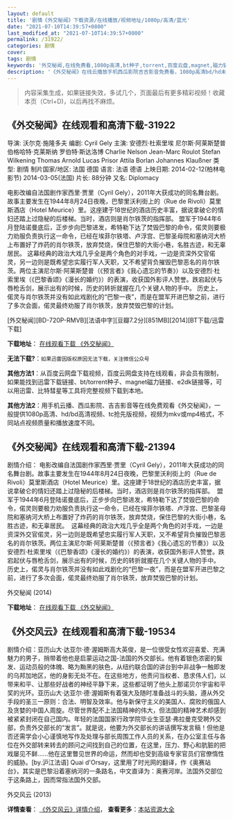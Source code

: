 ```yaml
---
layout: default
title: '剧情《外交秘闻》下载资源/在线播放/视频地址/1080p/高清/蓝光'
date: "2021-07-10T14:39:57+0800"
last_modified_at: "2021-07-10T14:39:57+0800"
permalink: /31922/
categories: 剧情
cover:
tags: 剧情
keywords: '外交秘闻,在线免费看,1080p高清,bt种子,torrent,百度云盘,magnet,磁力链,迅雷下载资源'
description: '《外交秘闻》在线云播放手机西瓜影院吉吉影音免费看，1080p高清bd/hd未删减完整版和tc抢先枪版，mkv/mp4格式，附带bt/torrent种子、magnet/磁力链、百度云盘、网盘资源迅雷下载链接'
---
```


>内容采集生成，如果链接失效，多试几个，页面最后有更多精彩视频！收藏本页（Ctrl+D)，以后再找不麻烦。


## 《外交秘闻》在线观看和高清下载-31922

导演: 沃尔克·施隆多夫 编剧: Cyril Gely 主演: 安德烈·杜索里埃 尼尔斯·阿莱斯楚普 伯格哈特·克莱斯纳 罗伯特·斯达洛博 Charlie Nelson Jean-Marc Roulot Stefan Wilkening Thomas Arnold Lucas Prisor Attila Borlan Johannes Klaußner 类型: 剧情 制片国家/地区: 法国 德国 语言: 法语 德语 上映日期: 2014-02-12(柏林电影节) 2014-03-05(法国) 片长: 88分钟 又名: Diplomacy

电影改编自法国剧作家西里·贾里（Cyril Gely），2011年大获成功的同名舞台剧。故事主要发生在1944年8月24日夜晚，巴黎里沃利街上的（Rue de Rivoli）莫里斯酒店（Hotel Meurice）里。这座建于18世纪的酒店历史丰富，据说拿破仑的情妇还踏上过隐秘的后楼梯。当时，酒店则是肖尔铁茨的指挥部。 盟军于1944年6月登陆诺曼底后，正步步向巴黎进发，希特勒下达了焚毁巴黎的命令，偌灵则要极力劝服负责执行这一命令，已经在埃菲尔铁塔、卢浮宫、巴黎圣母院和塞纳河大桥上布置好了炸药的肖尔铁茨，放弃焚烧，保住巴黎的大街小巷，名胜古迹，和无辜居民。 这幕经典的政治大戏几乎全是两个角色的对手戏，一边是资深外交官偌灵，另一边则是既希望忠实履行军人天职，又不希望背负摧毁巴黎恶名的肖尔铁茨。两位主演尼尔斯·阿莱斯楚普（《预言者》《我心遗忘的节奏》）以及安德烈·杜索里埃（《巴黎香颂》《漫长的婚约》）的表演，收获国外影评人赞誉。跌宕起伏与唇枪舌剑，展示出有的时候，历史的转折就握在几个关键人物的手中。 历史上，偌灵与肖尔铁茨并没有如此戏剧化的“巴黎一夜”，而是在盟军开进巴黎之前，进行了多次会面，偌灵最终劝服了肖尔铁茨，放弃焚毁巴黎的计划。


[外交秘闻][BD-720P-RMVB][法语中字][豆瓣7.2分][851MB][2014][BT下载/迅雷下载]

**下载地址**： [在线观看下载 《外交秘闻》](https://www.btdx8.com/torrent/diplomatie_2014.html) 


**无法下载?**：`如果迅雷因版权原因无法下载，关注微信公众号 `

**其他方法1**：从百度云网盘下载视频，百度云网盘支持在线观看，非会员有限制，如果能找到迅雷下载链接、bt/torrent种子、magnet磁力链接、e2dk链接等，可以用迅雷、比特彗星等工具将完整视频下载到本地。

**其他方法2**：用手机云播、西瓜影院、吉吉影音等在线免费观看《外交秘闻》，一般提供1080p高清、hd/bd高清视频、tc抢先版视频，视频为mkv或mp4格式，不同站点视频质量和播放速度不同。


## 《外交秘闻》在线观看和高清下载-21394

剧情介绍： 电影改编自法国剧作家西里·贾里（Cyril Gely），2011年大获成功的同名舞台剧。故事主要发生在1944年8月24日夜晚，巴黎里沃利街上的（Rue de Rivoli）莫里斯酒店（Hotel Meurice）里。这座建于18世纪的酒店历史丰富，据说拿破仑的情妇还踏上过隐秘的后楼梯。当时，酒店则是肖尔铁茨的指挥部。  盟军于1944年6月登陆诺曼底后，正步步向巴黎进发，希特勒下达了焚毁巴黎的命令，偌灵则要极力劝服负责执行这一命令，已经在埃菲尔铁塔、卢浮宫、巴黎圣母院和塞纳河大桥上布置好了炸药的肖尔铁茨，放弃焚烧，保住巴黎的大街小巷，名胜古迹，和无辜居民。  这幕经典的政治大戏几乎全是两个角色的对手戏，一边是资深外交官偌灵，另一边则是既希望忠实履行军人天职，又不希望背负摧毁巴黎恶名的肖尔铁茨。两位主演尼尔斯·阿莱斯楚普（《预言者》《我心遗忘的节奏》）以及安德烈·杜索里埃（《巴黎香颂》《漫长的婚约》）的表演，收获国外影评人赞誉。跌宕起伏与唇枪舌剑，展示出有的时候，历史的转折就握在几个关键人物的手中。  历史上，偌灵与肖尔铁茨并没有如此戏剧化的“巴黎一夜”，而是在盟军开进巴黎之前，进行了多次会面，偌灵最终劝服了肖尔铁茨，放弃焚毁巴黎的计划。


外交秘闻 (2014)

**下载地址**： [在线观看下载 《外交秘闻》](https://www.btbtdy.me/btdy/dy1299.html) 


## 《外交风云》在线观看和高清下载-19534

剧情介绍：亚历山大·达亚尔·德·渥姆斯高大英俊，是一位很受女性欢迎喜爱、充满魅力的男子，捎带着他也是启蒙运动之国-法国的外交部长。他有着银色浓密的鬓发、运动员般的体魄、略为黝黑的肤色，从纽约联合国的讲台到中非战争一触即发的乌邦加地区，他的身影无处不在。在这些地方，他责问当权者、恳求伟人们，以带来和平、让那些好战者的神经平静下来，这些都证明了他头上那诺贝尔宇宙和平奖的光环。亚历山大·达亚尔·德·渥姆斯有着强大及随时准备战斗的头脑，遵从外交手段的圣三一原则：合法、明智及效率。他与新保守主义的美国人、腐败的俄国人及贪婪的中国人周旋。尽管世界配不上法国精神的伟大，但法国的精神艺术却感到被紧紧封闭在自己国内。年轻的法国国家行政学院毕业生亚瑟·弗拉曼克受聘外交部，负责外交部长的“发言”。就是说，他要为外交部长的讲话撰写发言稿！但他是否还需学会小心谨慎地写作及处理与部长周围工作人员的关系，在办公室主任与各位在外交部转来转去的顾问之间找到自己的位置，在这里，压力、野心和肮脏的把戏屡见不鲜......他在这里瞥见世界的命运，然而却也受到高级专家官员们官僚惰性的威胁。[by.沪江法语] Quai d'Orsay，这里用了时光网的翻译，作《奥赛站台》，其实是巴黎沿着塞纳河的一条路名，中文直译为：奥赛河岸。法国外交部位于这条路上，因而常指法国外交部。


外交风云 (2013)

**详情查看**： [《外交风云》详情介绍](/movie/19534/)， **查看更多**：[本站资源大全](/movie/t/all/)

